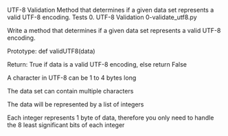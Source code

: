 UTF-8 Validation
Method that determines if a given data set represents a valid UTF-8 encoding.
Tests
0. UTF-8 Validation
0-validate_utf8.py

Write a method that determines if a given data set represents a valid UTF-8 encoding.

Prototype: def validUTF8(data)

Return: True if data is a valid UTF-8 encoding, else return False

A character in UTF-8 can be 1 to 4 bytes long

The data set can contain multiple characters

The data will be represented by a list of integers

Each integer represents 1 byte of data, therefore you only need to handle the 8 least significant bits of each integer
